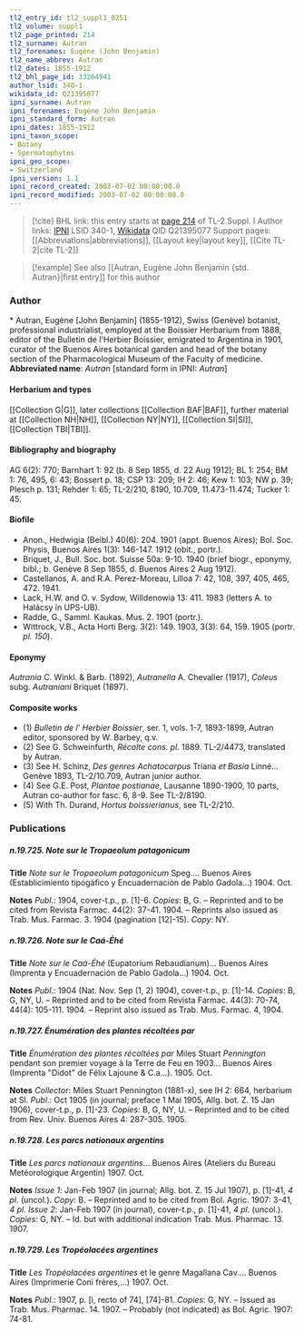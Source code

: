 ```yaml
---
tl2_entry_id: tl2_suppl1_0251
tl2_volume: suppl1
tl2_page_printed: 214
tl2_surname: Autran
tl2_forenames: Eugène (John Benjamin)
tl2_name_abbrev: Autran
tl2_dates: 1855-1912
tl2_bhl_page_id: 33264941
author_lsid: 340-1
wikidata_id: Q21395077
ipni_surname: Autran
ipni_forenames: Eugène John Benjamin
ipni_standard_form: Autran
ipni_dates: 1855-1912
ipni_taxon_scope: 
- Botany
- Spermatophytes
ipni_geo_scope: 
- Switzerland
ipni_version: 1.1
ipni_record_created: 2003-07-02 00:00:00.0
ipni_record_modified: 2003-07-02 00:00:00.0
---
```


> [!cite] BHL link: this entry starts at [page 214](https://www.biodiversitylibrary.org/page/33264941) of TL-2 Suppl. I
> Author links: [IPNI](https://www.ipni.org/a/340-1) LSID 340-1, [Wikidata](https://www.wikidata.org/wiki/Q21395077) QID Q21395077
> Support pages: [[Abbreviations|abbreviations]], [[Layout key|layout key]], [[Cite TL-2|cite TL-2]]

> [!example] See also [[Autran, Eugène John Benjamin {std. Autran}|first entry]] for this author

### Author

\* Autran, Eugène \[John Benjamin\] (1855-1912), Swiss (Genève) botanist, professional industrialist, employed at the Boissier Herbarium from 1888, editor of the Bulletin de l'Herbier Boissier, emigrated to Argentina in 1901, curator of the Buenos Aires botanical garden and head of the botany section of the Pharmacological Museum of the Faculty of medicine. 
**Abbreviated name**: *Autran* \[standard form in IPNI: *Autran*\]

#### Herbarium and types

[[Collection G|G]], later collections [[Collection BAF|BAF]], further material at [[Collection NH|NH]], [[Collection NY|NY]], [[Collection SI|SI]], [[Collection TBI|TBI]].

#### Bibliography and biography

AG 6(2): 770; Barnhart 1: 92 (b. 8 Sep 1855, d. 22 Aug 1912); BL 1: 254; BM 1: 76, 495, 6: 43; Bossert p. 18; CSP 13: 209; IH 2: 46; Kew 1: 103; NW p. 39; Plesch p. 131; Rehder 1: 65; TL-2/210, 8190, 10.709, 11.473-11.474; Tucker 1: 45.

#### Biofile

- Anon., Hedwigia (Beibl.) 40(6): 204. 1901 (appt. Buenos Aires); Bol. Soc. Physis, Buenos Aires 1(3): 146-147. 1912 (obit., portr.).
- Briquet, J., Bull. Soc. bot. Suisse 50a: 9-10. 1940 (brief biogr., eponymy, bibl.; b. Genève 8 Sep 1855, d. Buenos Aires 2 Aug 1912).
- Castellanos, A. and R.A. Perez-Moreau, Lilloa 7: 42, 108, 397, 405, 465, 472. 1941.
- Lack, H.W. and O. v. Sydow, Willdenowia 13: 411. 1983 (letters A. to Halácsy in UPS-UB).
- Radde, G., Samml. Kaukas. Mus. 2. 1901 (portr.).
- Wittrock, V.B., Acta Horti Berg. 3(2): 149. 1903, 3(3): 64, 159. 1905 (portr. *pl. 150*).

#### Eponymy

*Autrania* C. Winkl. & Barb. (1892), *Autranella* A. Chevalier (1917), *Coleus* subg. *Autraniani* Briquet (1897).

#### Composite works

- (1) *Bulletin de l' Herbier Boissier*, ser. 1, vols. 1-7, 1893-1899, Autran editor, sponsored by W. Barbey, q.v.
- (2) See G. Schweinfurth, *Récolte cons. pl.* 1889. TL-2/4473, translated by Autran.
- (3) See H. Schinz, *Des genres Achatocarpus* Triana *et Basia* Linné... Genève 1893, TL-2/10.709, Autran junior author.
- (4) See G.E. Post, *Plantae postianae*, Lausanne 1890-1900, 10 parts, Autran co-author for fasc. 6, 8-9. See TL-2/8190.
- (5) With Th. Durand, *Hortus boissierianus*, see TL-2/210.

### Publications

##### n.19.725. Note sur le Tropaeolum patagonicum

**Title**
*Note sur le Tropaeolum patagonicum* Speg.... Buenos Aires (Establicimiento tipogáfico y Encuadernación de Pablo Gadola...) 1904. Oct.

**Notes**
*Publ*.: 1904, cover-t.p., p. \[1\]-6. *Copies*: B, G. – Reprinted and to be cited from Revista Farmac. 44(2): 37-41. 1904. – Reprints also issued as Trab. Mus. Farmac. 3. 1904 (pagination \[12\]-15). *Copy*: NY.

##### n.19.726. Note sur le Caá-Éhé

**Title**
*Note sur le Caá-Éhé* (Eupatorium Rebaudianum)... Buenos Aires (Imprenta y Encuadernación de Pablo Gadola...) 1904. Oct.

**Notes**
*Publ*.: 1904 (Nat. Nov. Sep (1, 2) 1904), cover-t.p., p. \[1\]-14. *Copies*: B, G, NY, U. – Reprinted and to be cited from Revista Farmac. 44(3): 70-74, 44(4): 105-111. 1904. – Reprint also issued as Trab. Mus. Farmac. 4, 1904.

##### n.19.727. Énumération des plantes récoltées par

**Title**
*Énumération des plantes récoltées par* Miles Stuart *Pennington* pendant son premier voyage à la Terre de Feu en 1903... Buenos Aires (Imprenta "Didot" de Félix Lajoune & C.a...). 1905. Oct.

**Notes**
*Collector*: Miles Stuart Pennington (1881-x), see IH 2: 664, herbarium at SI.
*Publ*.: Oct 1905 (in journal; preface 1 Mai 1905, Allg. bot. Z. 15 Jan 1906), cover-t.p., p. \[1\]-23. *Copies*: B, G, NY, U. – Reprinted and to be cited from Rev. Univ. Buenos Aires 4: 287-305. 1905.

##### n.19.728. Les parcs nationaux argentins

**Title**
*Les parcs nationaux argentins*... Buenos Aires (Ateliers du Bureau Metéorologique Argentin) 1907. Oct.

**Notes**
*Issue 1*: Jan-Feb 1907 (in journal; Allg. bot. Z. 15 Jul 1907), p. \[1\]-41, *4 pl*. (uncol.). *Copy*: B. – Reprinted and to be cited from Bol. Agric. 1907: 3-41, *4 pl.
Issue 2*: Jan-Feb 1907 (in journal), cover-t.p., p. \[1\]-41, *4 pl*. (uncol.). *Copies*: G, NY. – Id. but with additional indication Trab. Mus. Pharmac. 13. 1907.

##### n.19.729. Les Tropéolacées argentines

**Title**
*Les Tropéolacées argentines* et le genre Magallana Cav.... Buenos Aires (Imprimerie Coni frères,...) 1907. Oct.

**Notes**
*Publ*.: 1907, p. \[i, recto of 74\], \[74\]-81. *Copies*: G, NY. – Issued as Trab. Mus. Pharmac. 14. 1907. – Probably (not indicated) as Bol. Agric. 1907: 74-81.


